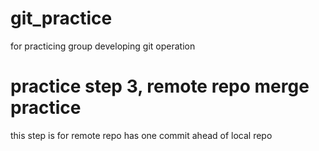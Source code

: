 # git_practice
for practicing group developing git operation

# practice step 3, remote repo merge practice   
this step is for remote repo has one commit ahead of local repo

